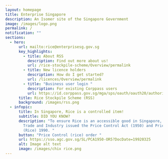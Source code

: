 ```yaml
---
layout: homepage
title: Enterprise Singapore
description: An Isomer site of the Singapore Government
image: /images/logo.png
permalink: /
notification: ""
sections:
  - hero:
      url: mailto:rice@enterprisesg.gov.sg
      key_highlights:
        - title: About RSS
          description: Find out more about us!
          url: /rice-stockpile-scheme/Overview/permalink
        - title: New licence holders
          description: How do I get started?
          url: /licences/Overview/permalink
        - title: "Business user login "
          description: For existing Corppass users
          url: https://id.corppass.gov.sg/mga/sps/oauth/oauth20/authorize?response_type=code&scope=openid&client_id=dR3r5ptxBmA8chy94hND&nonce=MGCaqmVb&state=MGCaqmVbGezr&redirect_uri=https%3A%2F%2Frice.enterprisesg.gov.sg%2Flogin_cp.aspx
      title: Rice Stockpile Scheme (RSS)
      background: /images/rss.png
  - infopic:
      title: In Singapore, Rice is a controlled item!
      subtitle: DID YOU KNOW?
      description: "To ensure Rice is an accessible good in Singapore, the Minister of
        Trade and Industry issued the Price Control Act (1950) and Price Control
        (Rice) 1990. "
      button: "Price Control (rice) order "
      url: https://sso.agc.gov.sg/SL/PCA1950-OR5?DocDate=19920325
      alt: Image alt text
      image: /images/chix rice.png
---
```

